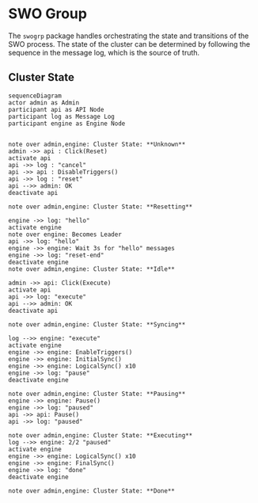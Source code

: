 # SWO Group

The `swogrp` package handles orchestrating the state and transitions of the SWO process. The state of the cluster can be determined by following the sequence in the message log, which is the source of truth.

## Cluster State

```mermaid
sequenceDiagram
actor admin as Admin
participant api as API Node
participant log as Message Log
participant engine as Engine Node


note over admin,engine: Cluster State: **Unknown**
admin ->> api : Click(Reset)
activate api
api ->> log : "cancel"
api ->> api : DisableTriggers()
api ->> log : "reset"
api -->> admin: OK
deactivate api

note over admin,engine: Cluster State: **Resetting**

engine ->> log: "hello"
activate engine
note over engine: Becomes Leader
api ->> log: "hello"
engine ->> engine: Wait 3s for "hello" messages
engine ->> log: "reset-end"
deactivate engine
note over admin,engine: Cluster State: **Idle**

admin ->> api: Click(Execute)
activate api
api ->> log: "execute"
api -->> admin: OK
deactivate api

note over admin,engine: Cluster State: **Syncing**

log -->> engine: "execute"
activate engine
engine ->> engine: EnableTriggers()
engine ->> engine: InitialSync()
engine ->> engine: LogicalSync() x10
engine ->> log: "pause"
deactivate engine

note over admin,engine: Cluster State: **Pausing**
engine ->> engine: Pause()
engine ->> log: "paused"
api ->> api: Pause()
api ->> log: "paused"

note over admin,engine: Cluster State: **Executing**
log -->> engine: 2/2 "paused"
activate engine
engine ->> engine: LogicalSync() x10
engine ->> engine: FinalSync()
engine ->> log: "done"
deactivate engine

note over admin,engine: Cluster State: **Done**
```
